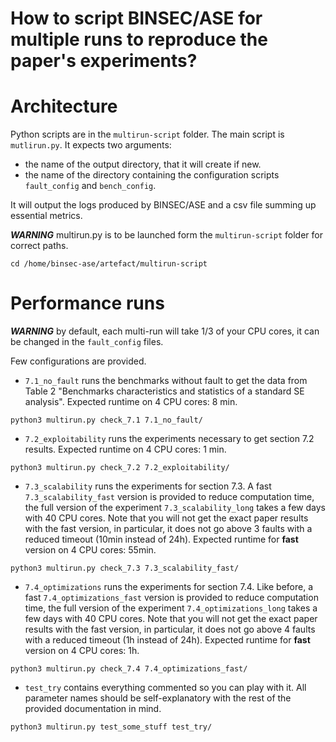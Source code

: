 How to script BINSEC/ASE for multiple runs to reproduce the paper's experiments?
===

# Architecture

Python scripts are in the `multirun-script` folder. The main script is `mutlirun.py`. It expects two arguments: 
- the name of the output directory, that it will create if new.
- the name of the directory containing the configuration scripts `fault_config` and `bench_config`.

It will output the logs produced by BINSEC/ASE and a csv file summing up essential metrics.

***WARNING*** multirun.py is to be launched form the `multirun-script` folder for correct paths.
```
cd /home/binsec-ase/artefact/multirun-script
```


# Performance runs

***WARNING*** by default, each multi-run will take 1/3 of your CPU cores, it can be changed in the `fault_config` files.

Few configurations are provided.

- `7.1_no_fault` runs the benchmarks without fault to get the data from Table 2 "Benchmarks characteristics and statistics of a standard SE analysis". Expected runtime on 4 CPU cores: 8 min.
```
python3 multirun.py check_7.1 7.1_no_fault/
```

- `7.2_exploitability` runs the experiments necessary to get section 7.2 results. Expected runtime on 4 CPU cores: 1 min.
```
python3 multirun.py check_7.2 7.2_exploitability/
```

- `7.3_scalability` runs the experiments for section 7.3. A fast `7.3_scalability_fast` version is provided to reduce computation time, the full version of the experiment `7.3_scalability_long` takes a few days with 40 CPU cores. Note that you will not get the exact paper results with the fast version, in particular, it does not go above 3 faults with a reduced timeout (10min instead of 24h). Expected runtime for **fast** version on 4 CPU cores: 55min.
```
python3 multirun.py check_7.3 7.3_scalability_fast/
```

- `7.4_optimizations` runs the experiments for section 7.4. Like before, a fast `7.4_optimizations_fast` version is provided to reduce computation time, the full version of the experiment `7.4_optimizations_long` takes a few days with 40 CPU cores. Note that you will not get the exact paper results with the fast version, in particular, it does not go above 4 faults with a reduced timeout (1h instead of 24h). Expected runtime for **fast** version on 4 CPU cores: 1h.
```
python3 multirun.py check_7.4 7.4_optimizations_fast/
```

- `test_try` contains everything commented so you can play with it. All parameter names should be self-explanatory with the rest of the provided documentation in mind.
```
python3 multirun.py test_some_stuff test_try/
```
